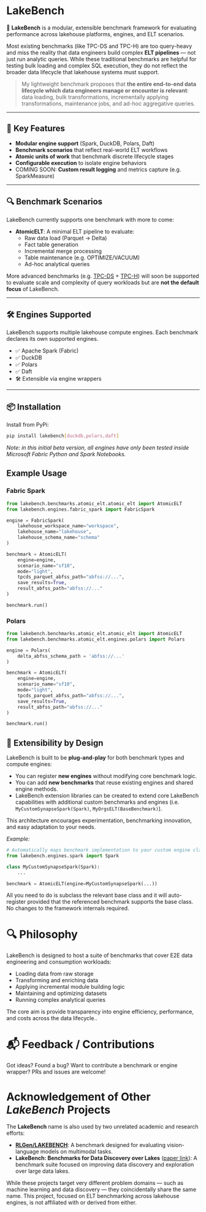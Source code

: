 # LakeBench

🌊 **LakeBench** is a modular, extensible benchmark framework for evaluating performance across lakehouse platforms, engines, and ELT scenarios.

Most existing benchmarks (like TPC-DS and TPC-H) are too query-heavy and miss the reality that data engineers build complex **ELT pipelines** — not just run analytic queries. While these traditional benchmarks are helpful for testing bulk loading and complex SQL execution, they do not reflect the broader data lifecycle that lakehouse systems must support.

> My lightweight benchmark proposes that **the entire end-to-end data lifecycle which data engineers manage or encounter is relevant**: data loading, bulk transformations, incrementally applying transformations, maintenance jobs, and ad-hoc aggregative queries.

---

## 🧱 Key Features

- **Modular engine support** (Spark, DuckDB, Polars, Daft)
- **Benchmark scenarios** that reflect real-world ELT workflows
- **Atomic units of work** that benchmark discrete lifecycle stages
- **Configurable execution** to isolate engine behaviors
- COMING SOON: **Custom result logging** and metrics capture (e.g. SparkMeasure)

---

## 🔍 Benchmark Scenarios

LakeBench currently supports one benchmark with more to come:

- **AtomicELT**: A minimal ELT pipeline to evaluate:
  - Raw data load (Parquet → Delta)
  - Fact table generation
  - Incremental merge processing
  - Table maintenance (e.g. OPTIMIZE/VACUUM)
  - Ad-hoc analytical queries

More advanced benchmarks (e.g. [TPC-DS](https://www.tpc.org/tpcds/) + [TPC-H](https://www.tpc.org/tpch/)) will soon be supported to evaluate scale and complexity of query workloads but are **not the default focus** of LakeBench.

---

## 🛠️ Engines Supported

LakeBench supports multiple lakehouse compute engines. Each benchmark declares its own supported engines.

- ✅ Apache Spark (Fabric)
- ✅ DuckDB
- ✅ Polars
- ✅ Daft
- 🛠️ Extensible via engine wrappers

---

## 📦 Installation

Install from PyPi:

```bash
pip install lakebench[duckdb,polars,daft]
```

_Note: in this initial beta version, all engines have only been tested inside Microsoft Fabric Python and Spark Notebooks._

## Example Usage

### Fabric Spark
```python
from lakebench.benchmarks.atomic_elt.atomic_elt import AtomicELT
from lakebench.engines.fabric_spark import FabricSpark

engine = FabricSpark(
    lakehouse_workspace_name="workspace",
    lakehouse_name="lakehouse",
    lakehouse_schema_name="schema"
)

benchmark = AtomicELT(
    engine=engine,
    scenario_name="sf10",
    mode="light",
    tpcds_parquet_abfss_path="abfss://...",
    save_results=True,
    result_abfss_path="abfss://..."
)

benchmark.run()
```

### Polars
```python
from lakebench.benchmarks.atomic_elt.atomic_elt import AtomicELT
from lakebench.benchmarks.atomic_elt.engines.polars import Polars

engine = Polars( 
    delta_abfss_schema_path = 'abfss://...'
)

benchmark = AtomicELT(
    engine=engine,
    scenario_name="sf10",
    mode="light",
    tpcds_parquet_abfss_path="abfss://...",
    save_results=True,
    result_abfss_path="abfss://..."
)

benchmark.run()
```

## 🔌 Extensibility by Design

LakeBench is built to be **plug-and-play** for both benchmark types and compute engines:

- You can register **new engines** without modifying core benchmark logic.
- You can add **new benchmarks** that reuse existing engines and shared engine methods.
- LakeBench extension libraries can be created to extend core LakeBench capabilities with additional custom benchmarks and engines (i.e. `MyCustomSynapseSpark(Spark)`, `MyOrgsELT(BaseBenchmark)`).

This architecture encourages experimentation, benchmarking innovation, and easy adaptation to your needs.

_Example:_
```python
# Automatically maps benchmark implementation to your custom engine class
from lakebench.engines.spark import Spark

class MyCustomSynapseSpark(Spark):
    ...

benchmark = AtomicELT(engine=MyCustomSynapseSpark(...))
```
All you need to do is subclass the relevant base class and it will auto-register provided that the referenced benchmark supports the base class. No changes to the framework internals required.

# 🔍 Philosophy
LakeBench is designed to host a suite of benchmarks that cover E2E data engineering and consumption workloads:
- Loading data from raw storage
- Transforming and enriching data
- Applying incremental module building logic
- Maintaining and optimizing datasets
- Running complex analytical queries

The core aim is provide transparency into engine efficiency, performance, and costs across the data lifecycle..

# 📬 Feedback / Contributions
Got ideas? Found a bug? Want to contribute a benchmark or engine wrapper? PRs and issues are welcome!


# Acknowledgement of Other _LakeBench_ Projects
The **LakeBench** name is also used by two unrelated academic and research efforts:
- **[RLGen/LAKEBENCH](https://github.com/RLGen/LAKEBENCH)**: A benchmark designed for evaluating vision-language models on multimodal tasks.
- **LakeBench: Benchmarks for Data Discovery over Lakes** ([paper link](https://www.catalyzex.com/paper/lakebench-benchmarks-for-data-discovery-over)):
    A benchmark suite focused on improving data discovery and exploration over large data lakes.

While these projects target very different problem domains — such as machine learning and data discovery — they coincidentally share the same name. This project, focused on ELT benchmarking across lakehouse engines, is not affiliated with or derived from either.